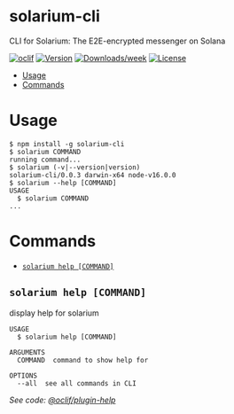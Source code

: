 solarium-cli
============

CLI for Solarium: The E2E-encrypted messenger on Solana

[![oclif](https://img.shields.io/badge/cli-oclif-brightgreen.svg)](https://oclif.io)
[![Version](https://img.shields.io/npm/v/solarium-cli.svg)](https://npmjs.org/package/solarium-cli)
[![Downloads/week](https://img.shields.io/npm/dw/solarium-cli.svg)](https://npmjs.org/package/solarium-cli)
[![License](https://img.shields.io/npm/l/solarium-cli.svg)](https://github.com/dankelleher/solarium/blob/master/package.json)

<!-- toc -->
* [Usage](#usage)
* [Commands](#commands)
<!-- tocstop -->
# Usage
<!-- usage -->
```sh-session
$ npm install -g solarium-cli
$ solarium COMMAND
running command...
$ solarium (-v|--version|version)
solarium-cli/0.0.3 darwin-x64 node-v16.0.0
$ solarium --help [COMMAND]
USAGE
  $ solarium COMMAND
...
```
<!-- usagestop -->
# Commands
<!-- commands -->
* [`solarium help [COMMAND]`](#solarium-help-command)

## `solarium help [COMMAND]`

display help for solarium

```
USAGE
  $ solarium help [COMMAND]

ARGUMENTS
  COMMAND  command to show help for

OPTIONS
  --all  see all commands in CLI
```

_See code: [@oclif/plugin-help](https://github.com/oclif/plugin-help/blob/v3.2.2/src/commands/help.ts)_
<!-- commandsstop -->
